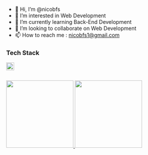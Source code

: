 - 👋 Hi, I’m @nicobfs
- 👀 I’m interested in Web Development
- 🌱 I’m currently learning Back-End Development
- 💞️ I’m looking to collaborate on Web Development
- 📫 How to reach me : nicobfs1@gmail.com

### Tech Stack
  <a href="#"><img align="left" alt="JavaScript" title="JavaScript" width="21px" src="https://upload.wikimedia.org/wikipedia/commons/9/99/Unofficial_JavaScript_logo_2.svg" /></a>
    <br>
  <br>

<p align="left">
<a href="https://github.com/nicobfs">
  <img height="180em" src="https://github-readme-stats-eight-theta.vercel.app/api?username=nicobfs&show_icons=true&theme=algolia&include_all_commits=true&count_private=true"/>
  <img height="180em" src="https://github-readme-stats-eight-theta.vercel.app/api/top-langs/?username=nicobfs&layout=compact&langs_count=8&theme=algolia"/>
</a>
</p>

<!---
nicobfs/nicobfs is a ✨ special ✨ repository because its `README.md` (this file) appears on your GitHub profile.
You can click the Preview link to take a look at your changes.
--->
